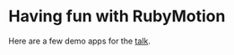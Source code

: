 Having fun with RubyMotion
==========
Here are a few demo apps for the [talk](http://www.meetup.com/IsraelRubyUnderground/events/116715242/).

